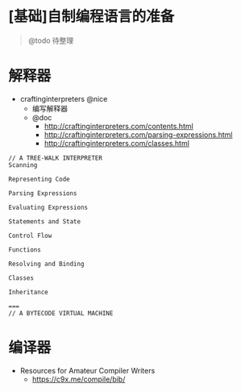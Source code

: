 # [基础]自制编程语言的准备

> @todo 待整理

# 解释器

- craftinginterpreters @nice
  - 编写解释器
  - @doc
    - http://craftinginterpreters.com/contents.html
    - http://craftinginterpreters.com/parsing-expressions.html
    - http://craftinginterpreters.com/classes.html

```
// A TREE-WALK INTERPRETER
Scanning

Representing Code

Parsing Expressions

Evaluating Expressions

Statements and State

Control Flow

Functions

Resolving and Binding

Classes

Inheritance

===
// A BYTECODE VIRTUAL MACHINE

```

# 编译器

- Resources for Amateur Compiler Writers
  - https://c9x.me/compile/bib/